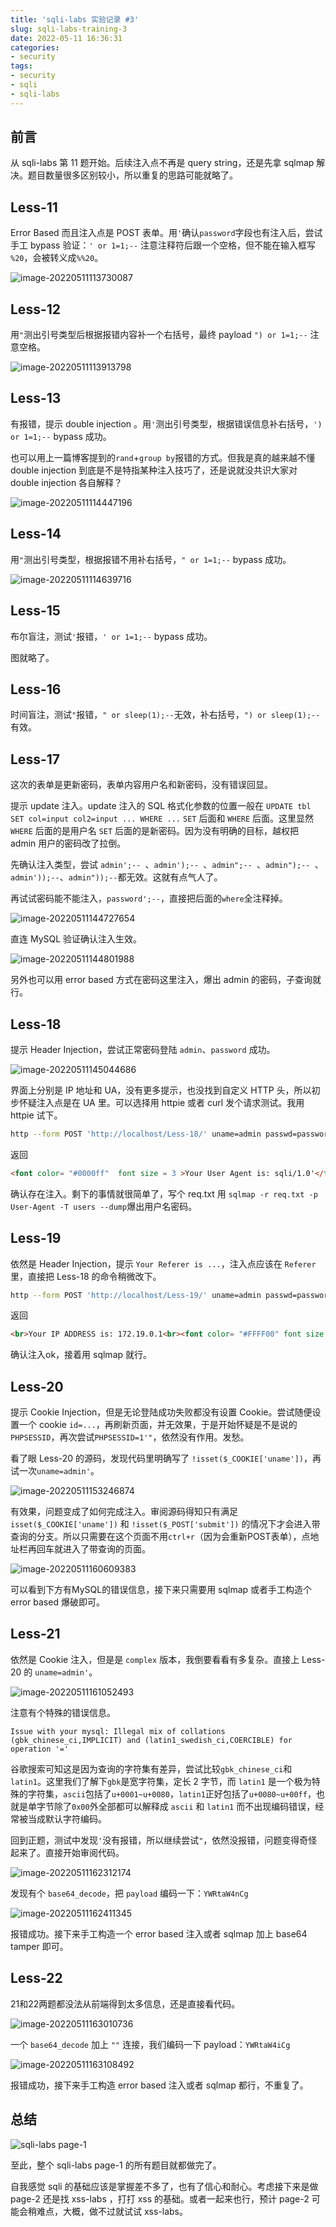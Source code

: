 ```yaml
---
title: 'sqli-labs 实验记录 #3'
slug: sqli-labs-training-3
date: 2022-05-11 16:36:31
categories:
- security
tags:
- security
- sqli
- sqli-labs
---
```


## 前言

从 sqli-labs 第 11 题开始。后续注入点不再是 query string，还是先拿 sqlmap 解决。题目数量很多区别较小，所以重复的思路可能就略了。

## Less-11

Error Based 而且注入点是 POST 表单。用`'`确认`password`字段也有注入后，尝试手工 bypass 验证：`' or 1=1;--` 注意注释符后跟一个空格，但不能在输入框写 `%20`，会被转义成`%%20`。

![image-20220511113730087](image-20220511113730087.png)

## Less-12

用`"`测出引号类型后根据报错内容补一个右括号，最终 payload `") or 1=1;--` 注意空格。

![image-20220511113913798](image-20220511113913798.png)

## Less-13

有报错，提示 double injection 。用`'`测出引号类型，根据错误信息补右括号，`') or 1=1;--` bypass 成功。

也可以用上一篇博客提到的`rand`+`group by`报错的方式。但我是真的越来越不懂 double injection 到底是不是特指某种注入技巧了，还是说就没共识大家对 double injection 各自解释？

![image-20220511114447196](image-20220511114447196.png)

## Less-14

用`"`测出引号类型，根据报错不用补右括号，`" or 1=1;--` bypass 成功。

![image-20220511114639716](image-20220511114639716.png)

## Less-15

布尔盲注，测试`'`报错，`' or 1=1;--` bypass 成功。

图就略了。

## Less-16

时间盲注，测试`"`报错，`" or sleep(1);--`无效，补右括号，`") or sleep(1);--` 有效。

## Less-17

这次的表单是更新密码，表单内容用户名和新密码，没有错误回显。

提示 update 注入。update 注入的 SQL 格式化参数的位置一般在 `UPDATE tbl SET col=input col2=input ... WHERE ...` `SET` 后面和 `WHERE` 后面。这里显然 `WHERE` 后面的是用户名 `SET` 后面的是新密码。因为没有明确的目标，越权把 admin 用户的密码改了拉倒。

先确认注入类型，尝试 `admin';-- `、`admin');-- `、`admin";-- `、`admin");-- `、`admin'));--`、`admin"));--`都无效。这就有点气人了。

再试试密码能不能注入，`password';--`，直接把后面的`where`全注释掉。

![image-20220511144727654](image-20220511144727654.png)

直连 MySQL 验证确认注入生效。

![image-20220511144801988](image-20220511144801988.png)

另外也可以用 error based 方式在密码这里注入，爆出 admin 的密码，子查询就行。

## Less-18

提示 Header Injection，尝试正常密码登陆 `admin`、`password` 成功。

![image-20220511145044686](image-20220511145044686.png)

界面上分别是 IP 地址和 UA，没有更多提示，也没找到自定义 HTTP 头，所以初步怀疑注入点是在 UA 里。可以选择用 httpie 或者 curl 发个请求测试。我用 httpie 试下。

```bash
http --form POST 'http://localhost/Less-18/' uname=admin passwd=password submit=Submit "User-Agent:sqli/1.0'"
```

返回

```html
<font color= "#0000ff"  font size = 3 >Your User Agent is: sqli/1.0'</font><br>You have an error in your SQL syntax; check the manual that corresponds to your MySQL server version for the right syntax to use near '172.19.0.1', 'admin')' at line 1<br><br>
```

确认存在注入。剩下的事情就很简单了，写个 req.txt 用 `sqlmap -r req.txt -p User-Agent -T users --dump`爆出用户名密码。

## Less-19

依然是 Header Injection，提示 `Your Referer is ...`，注入点应该在 `Referer` 里，直接把 Less-18 的命令稍微改下。

```bash
http --form POST 'http://localhost/Less-19/' uname=admin passwd=password submit=Submit "Referer:http://im.hacker/'"
```

返回

```html
<br>Your IP ADDRESS is: 172.19.0.1<br><font color= "#FFFF00" font size = 3 ></font><font color= "#0000ff"  font size = 3 >Your Referer is: http://im.hacker/'</font><br>You have an error in your SQL syntax; check  the manual that corresponds to your MySQL server version for the right syntax to use near '172.19.0.1')'  at line 1<br><br><img src="../images/flag.jpg" /><br>
```

确认注入ok，接着用 sqlmap 就行。

## Less-20

提示 Cookie Injection，但是无论登陆成功失败都没有设置 Cookie。尝试随便设置一个 cookie `id=...`，再刷新页面，并无效果，于是开始怀疑是不是说的 `PHPSESSID`，再次尝试`PHPSESSID=1'"`，依然没有作用。发愁。

看了眼 Less-20 的源码，发现代码里明确写了 `!isset($_COOKIE['uname'])`，再试一次`uname=admin'`。

![image-20220511153246874](image-20220511153246874.png)

有效果，问题变成了如何完成注入。审阅源码得知只有满足 `isset($_COOKIE['uname'])` 和 `!isset($_POST['submit'])` 的情况下才会进入带查询的分支。所以只需要在这个页面不用`ctrl+r`（因为会重新POST表单），点地址栏再回车就进入了带查询的页面。

![image-20220511160609383](image-20220511160609383.png)

可以看到下方有MySQL的错误信息，接下来只需要用 sqlmap 或者手工构造个 error based 爆破即可。

## Less-21

依然是 Cookie 注入，但是是 `complex` 版本，我倒要看看有多复杂。直接上 Less-20 的 `uname=admin'`。

![image-20220511161052493](image-20220511161052493.png)

注意有个特殊的错误信息。

```
Issue with your mysql: Illegal mix of collations (gbk_chinese_ci,IMPLICIT) and (latin1_swedish_ci,COERCIBLE) for operation '='
```

谷歌搜索可知这是因为查询的字符集有差异，尝试比较`gbk_chinese_ci`和`latin1`。这里我们了解下`gbk`是宽字符集，定长 2 字节，而 `latin1` 是一个极为特殊的字符集，`ascii`包括了`u+0001~u+0080`，`latin1`正好包括了`u+0080~u+00ff`，也就是单字节除了`0x00`外全部都可以解释成 `ascii` 和 `latin1` 而不出现编码错误，经常被当成默认字符编码。

回到正题，测试中发现`'`没有报错，所以继续尝试`"`，依然没报错，问题变得奇怪起来了。直接开始审阅代码。

![image-20220511162312174](image-20220511162312174.png)

发现有个 `base64_decode`，把 `payload` 编码一下：`YWRtaW4nCg`

![image-20220511162411345](image-20220511162411345.png)

报错成功。接下来手工构造一个 error based 注入或者 sqlmap 加上 base64 tamper 即可。

## Less-22

21和22两题都没法从前端得到太多信息，还是直接看代码。

![image-20220511163010736](image-20220511163010736.png)

一个 `base64_decode` 加上 `""` 连接，我们编码一下 payload：`YWRtaW4iCg`

![image-20220511163108492](image-20220511163108492.png)

报错成功，接下来手工构造 error based 注入或者 sqlmap 都行，不重复了。

## 总结

![sqli-labs page-1](image.png)

至此，整个 sqli-labs page-1 的所有题目就都做完了。

自我感觉 sqli 的基础应该是掌握差不多了，也有了信心和耐心。考虑接下来是做 page-2 还是找 xss-labs ，打打 xss 的基础。或者一起来也行，预计 page-2 可能会稍难点，大概，做不过就试试 xss-labs。

